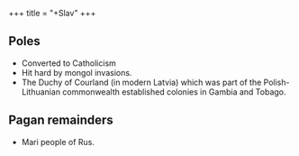 +++
title = "+Slav"
+++
## Poles
- Converted to Catholicism
- Hit hard by mongol invasions.
- The Duchy of Courland (in modern Latvia) which was part of the Polish-Lithuanian commonwealth established colonies in Gambia and Tobago.

## Pagan remainders

- Mari people of Rus.